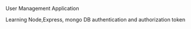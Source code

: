User Management Application

Learning
Node,Express, mongo DB
authentication and authorization
token
